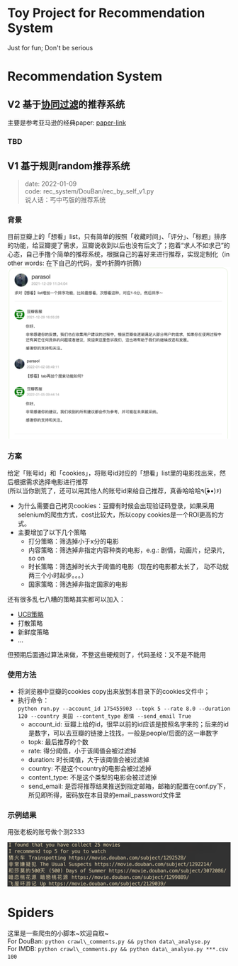 # Toy Project for Recommendation System

Just for fun;  Don't be serious

# Recommendation System
## V2 基于[协同过滤](https://ieeexplore.ieee.org/document/1167344)的推荐系统
主要是参考亚马逊的经典paper: [paper-link](https://ieeexplore.ieee.org/document/1167344)

### TBD

## V1 基于规则random推荐系统

> date: 2022-01-09  
> code: rec_system/DouBan/rec_by_self_v1.py  
> 说人话：丐中丐版的推荐系统

### 背景
目前豆瓣上的「想看」list，只有简单的按照「收藏时间」、「评分」、「标题」排序的功能，给豆瓣提了需求，豆瓣说收到以后也没有后文了；抱着“求人不如求己”的心态，自己手撸个简单的推荐系统，根据自己的喜好来进行推荐，实现定制化（in other words: 在下自己的代码，爱咋折腾咋折腾）
![chat with douban pm](./rec_system/DouBan/figures/chat_log.png)

### 方案
给定「账号id」和「cookies」，将账号id对应的「想看」list里的电影找出来，然后根据需求选择电影进行推荐  
(所以当你剧荒了，还可以用其他人的账号id来给自己推荐，真香哈哈哈٩(●̮̃•)۶)

- 为什么需要自己拷贝cookies：豆瓣有时候会出现验证码登录，如果采用selenium的爬虫方式，cost比较大，所以copy cookies是一个ROI更高的方式。 
- 主要增加了以下几个策略
  - 打分策略：筛选掉小于x分的电影
  - 内容策略：筛选掉非指定内容种类的电影，e.g.: 剧情，动画片，纪录片, so on
  - 时长策略：筛选掉时长大于阈值的电影（现在的电影都太长了， 动不动就两三个小时起步。。。）
  - 国家策略：筛选掉非指定国家的电影

还有很多乱七八糟的策略其实都可以加入：  
- [UCB策略](https://zhuanlan.zhihu.com/p/32356077)
- 打散策略
- 新鲜度策略
- ...

但预期后面通过算法来做，不整这些硬规则了，代码圣经：又不是不能用

### 使用方法
- 将浏览器中豆瓣的cookies copy出来放到本目录下的cookies文件中；
- 执行命令：  
`python run.py --account_id 175455903 --topk 5 --rate 8.0 --duration 120 --country 美国 --content_type 剧情 --send_email True`
  - account_id: 豆瓣上给的id，很早以前的id应该是按照名字来的；后来的id是数字，可以去豆瓣的链接上找找，一般是people/后面的这一串数字
  - topk: 最后推荐的个数
  - rate: 得分阈值，小于该阈值会被过滤掉
  - duration: 时长阈值，大于该阈值会被过滤掉
  - country: 不是这个country的电影会被过滤掉
  - content_type: 不是这个类型的电影会被过滤掉
  - send_email: 是否将推荐结果推送到指定邮箱，邮箱的配置在conf.py下，所见即所得，密码放在本目录的email_password文件里

### 示例结果
用张老板的账号做个测2333

![张一鸣的](./rec_system/DouBan/figures/zym.png)


# Spiders
这里是一些爬虫的小脚本\~欢迎自取\~  
For DouBan: `python crawl\_comments.py && python data\_analyse.py`  
For IMDB: `python crawl\_comments.py && python data\_analyse.py ***.csv 100`


